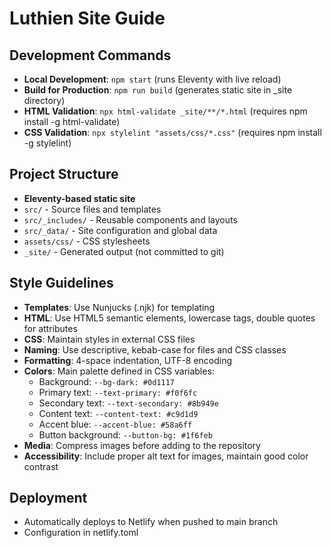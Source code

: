 # Luthien Site Guide

## Development Commands
- **Local Development**: `npm start` (runs Eleventy with live reload)
- **Build for Production**: `npm run build` (generates static site in _site directory)
- **HTML Validation**: `npx html-validate _site/**/*.html` (requires npm install -g html-validate)
- **CSS Validation**: `npx stylelint "assets/css/*.css"` (requires npm install -g stylelint)

## Project Structure
- **Eleventy-based static site**
- `src/` - Source files and templates
- `src/_includes/` - Reusable components and layouts
- `src/_data/` - Site configuration and global data
- `assets/css/` - CSS stylesheets
- `_site/` - Generated output (not committed to git)

## Style Guidelines
- **Templates**: Use Nunjucks (.njk) for templating
- **HTML**: Use HTML5 semantic elements, lowercase tags, double quotes for attributes
- **CSS**: Maintain styles in external CSS files
- **Naming**: Use descriptive, kebab-case for files and CSS classes
- **Formatting**: 4-space indentation, UTF-8 encoding
- **Colors**: Main palette defined in CSS variables:
  - Background: `--bg-dark: #0d1117`
  - Primary text: `--text-primary: #f0f6fc`
  - Secondary text: `--text-secondary: #8b949e`
  - Content text: `--content-text: #c9d1d9`
  - Accent blue: `--accent-blue: #58a6ff`
  - Button background: `--button-bg: #1f6feb`
- **Media**: Compress images before adding to the repository
- **Accessibility**: Include proper alt text for images, maintain good color contrast

## Deployment
- Automatically deploys to Netlify when pushed to main branch
- Configuration in netlify.toml